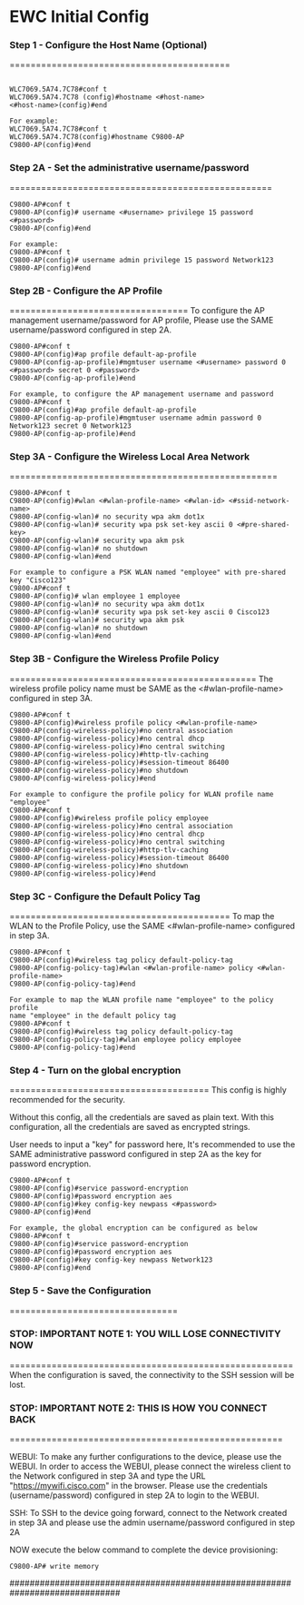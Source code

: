 # EWC Initial Config
### Step 1 - Configure the Host Name (Optional)
==========================================
```Cisco

WLC7069.5A74.7C78#conf t
WLC7069.5A74.7C78 (config)#hostname <#host-name>
<#host-name>(config)#end

For example:
WLC7069.5A74.7C78#conf t
WLC7069.5A74.7C78(config)#hostname C9800-AP
C9800-AP(config)#end
```
### Step 2A - Set the administrative username/password
==================================================
```Cisco
C9800-AP#conf t
C9800-AP(config)# username <#username> privilege 15 password <#password>
C9800-AP(config)#end

For example:
C9800-AP#conf t
C9800-AP(config)# username admin privilege 15 password Network123
C9800-AP(config)#end
```
### Step 2B - Configure the AP Profile
==================================
To configure the AP management username/password for AP profile,
Please use the SAME username/password configured in step 2A.
```Cisco
C9800-AP#conf t
C9800-AP(config)#ap profile default-ap-profile
C9800-AP(config-ap-profile)#mgmtuser username <#username> password 0 <#password> secret 0 <#password>
C9800-AP(config-ap-profile)#end

For example, to configure the AP management username and password
C9800-AP#conf t
C9800-AP(config)#ap profile default-ap-profile
C9800-AP(config-ap-profile)#mgmtuser username admin password 0 Network123 secret 0 Network123
C9800-AP(config-ap-profile)#end
```
### Step 3A - Configure the Wireless Local Area Network
===================================================
```Cisco
C9800-AP#conf t
C9800-AP(config)#wlan <#wlan-profile-name> <#wlan-id> <#ssid-network-name>
C9800-AP(config-wlan)# no security wpa akm dot1x
C9800-AP(config-wlan)# security wpa psk set-key ascii 0 <#pre-shared-key>
C9800-AP(config-wlan)# security wpa akm psk
C9800-AP(config-wlan)# no shutdown
C9800-AP(config-wlan)#end

For example to configure a PSK WLAN named "employee" with pre-shared key "Cisco123"
C9800-AP#conf t
C9800-AP(config)# wlan employee 1 employee
C9800-AP(config-wlan)# no security wpa akm dot1x
C9800-AP(config-wlan)# security wpa psk set-key ascii 0 Cisco123
C9800-AP(config-wlan)# security wpa akm psk
C9800-AP(config-wlan)# no shutdown
C9800-AP(config-wlan)#end
```
### Step 3B - Configure the Wireless Profile Policy
===============================================
The wireless profile policy name must be SAME as the <#wlan-profile-name>
configured in step 3A.
```Cisco
C9800-AP#conf t
C9800-AP(config)#wireless profile policy <#wlan-profile-name>
C9800-AP(config-wireless-policy)#no central association
C9800-AP(config-wireless-policy)#no central dhcp
C9800-AP(config-wireless-policy)#no central switching
C9800-AP(config-wireless-policy)#http-tlv-caching
C9800-AP(config-wireless-policy)#session-timeout 86400
C9800-AP(config-wireless-policy)#no shutdown
C9800-AP(config-wireless-policy)#end

For example to configure the profile policy for WLAN profile name "employee"
C9800-AP#conf t
C9800-AP(config)#wireless profile policy employee
C9800-AP(config-wireless-policy)#no central association
C9800-AP(config-wireless-policy)#no central dhcp
C9800-AP(config-wireless-policy)#no central switching
C9800-AP(config-wireless-policy)#http-tlv-caching
C9800-AP(config-wireless-policy)#session-timeout 86400
C9800-AP(config-wireless-policy)#no shutdown
C9800-AP(config-wireless-policy)#end
```
### Step 3C - Configure the Default Policy Tag
==========================================
To map the WLAN to the Profile Policy, use the SAME <#wlan-profile-name>
configured in step 3A.
```Cisco
C9800-AP#conf t
C9800-AP(config)#wireless tag policy default-policy-tag
C9800-AP(config-policy-tag)#wlan <#wlan-profile-name> policy <#wlan-profile-name>
C9800-AP(config-policy-tag)#end

For example to map the WLAN profile name "employee" to the policy profile
name "employee" in the default policy tag
C9800-AP#conf t
C9800-AP(config)#wireless tag policy default-policy-tag
C9800-AP(config-policy-tag)#wlan employee policy employee
C9800-AP(config-policy-tag)#end
```
### Step 4 - Turn on the global encryption
======================================
This config is highly recommended for the security.

Without this config, all the credentials are saved as plain text.
With this configuration, all the credentials are saved as encrypted strings.

User needs to input a "key" for password here, It's recommended to use the SAME
administrative password configured in step 2A as the key for password encryption.
```Cisco
C9800-AP#conf t
C9800-AP(config)#service password-encryption
C9800-AP(config)#password encryption aes
C9800-AP(config)#key config-key newpass <#password>
C9800-AP(config)#end

For example, the global encryption can be configured as below
C9800-AP#conf t
C9800-AP(config)#service password-encryption
C9800-AP(config)#password encryption aes
C9800-AP(config)#key config-key newpass Network123
C9800-AP(config)#end
```
### Step 5 - Save the Configuration
================================

### STOP: IMPORTANT NOTE 1: YOU WILL LOSE CONNECTIVITY NOW
======================================================
When the configuration is saved, the connectivity to the SSH session
will be lost.

### STOP: IMPORTANT NOTE 2: THIS IS HOW YOU CONNECT BACK
====================================================

WEBUI:
To make any further configurations to the device, please use the WEBUI.
In order to access the WEBUI, please connect the wireless client to the
Network configured in step 3A and type the URL "https://mywifi.cisco.com"
in the browser. Please use the credentials (username/password) configured
in step 2A to login to the WEBUI.

SSH:
To SSH to the device going forward, connect to the
Network created in step 3A and please use the admin username/password
configured in step 2A

NOW execute the below command to complete the device provisioning:
```Cisco
C9800-AP# write memory
```

##############################################################################

